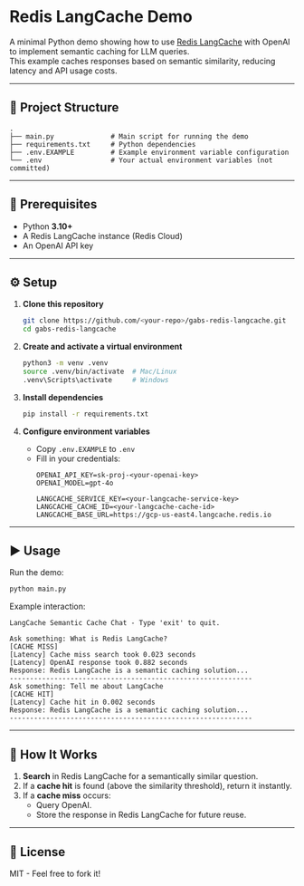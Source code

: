 # Redis LangCache Demo

A minimal Python demo showing how to use [Redis LangCache](https://redis.io/docs/latest/solutions/semantic-caching/langcache/) with OpenAI to implement semantic caching for LLM queries.  
This example caches responses based on semantic similarity, reducing latency and API usage costs.

---

## 📂 Project Structure

```
.
├── main.py              # Main script for running the demo
├── requirements.txt     # Python dependencies
├── .env.EXAMPLE         # Example environment variable configuration
└── .env                 # Your actual environment variables (not committed)
```

---

## 🚀 Prerequisites

- Python **3.10+**
- A Redis LangCache instance (Redis Cloud)
- An OpenAI API key

---

## ⚙️ Setup

1. **Clone this repository**
   ```bash
   git clone https://github.com/<your-repo>/gabs-redis-langcache.git
   cd gabs-redis-langcache
   ```

2. **Create and activate a virtual environment**
   ```bash
   python3 -m venv .venv
   source .venv/bin/activate  # Mac/Linux
   .venv\Scripts\activate     # Windows
   ```

3. **Install dependencies**
   ```bash
   pip install -r requirements.txt
   ```

4. **Configure environment variables**
   - Copy `.env.EXAMPLE` to `.env`
   - Fill in your credentials:
     ```env
     OPENAI_API_KEY=sk-proj-<your-openai-key>
     OPENAI_MODEL=gpt-4o

     LANGCACHE_SERVICE_KEY=<your-langcache-service-key>
     LANGCACHE_CACHE_ID=<your-langcache-cache-id>
     LANGCACHE_BASE_URL=https://gcp-us-east4.langcache.redis.io
     ```

---

## ▶️ Usage

Run the demo:

```bash
python main.py
```

Example interaction:

```
LangCache Semantic Cache Chat - Type 'exit' to quit.

Ask something: What is Redis LangCache?
[CACHE MISS]
[Latency] Cache miss search took 0.023 seconds
[Latency] OpenAI response took 0.882 seconds
Response: Redis LangCache is a semantic caching solution...
------------------------------------------------------------
Ask something: Tell me about LangCache
[CACHE HIT]
[Latency] Cache hit in 0.002 seconds
Response: Redis LangCache is a semantic caching solution...
------------------------------------------------------------
```

---

## 🧠 How It Works

1. **Search** in Redis LangCache for a semantically similar question.
2. If a **cache hit** is found (above the similarity threshold), return it instantly.
3. If a **cache miss** occurs:
   - Query OpenAI.
   - Store the response in Redis LangCache for future reuse.

---

## 📄 License

MIT - Feel free to fork it!
